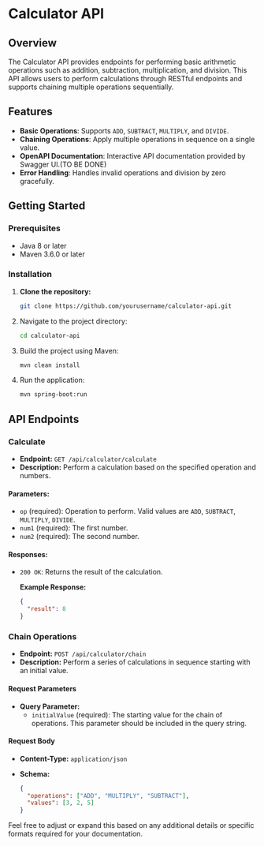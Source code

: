 # Calculator API

## Overview

The Calculator API provides endpoints for performing basic arithmetic operations such as addition, subtraction, multiplication, and division. This API allows users to perform calculations through RESTful endpoints and supports chaining multiple operations sequentially.

## Features

- **Basic Operations**: Supports `ADD`, `SUBTRACT`, `MULTIPLY`, and `DIVIDE`.
- **Chaining Operations**: Apply multiple operations in sequence on a single value.
- **OpenAPI Documentation**: Interactive API documentation provided by Swagger UI.(TO BE DONE)
- **Error Handling**: Handles invalid operations and division by zero gracefully.

## Getting Started

### Prerequisites

- Java 8 or later
- Maven 3.6.0 or later

### Installation

1. **Clone the repository:**

   ```bash
   git clone https://github.com/yourusername/calculator-api.git
   ```
2. Navigate to the project directory:
   ```bash
   cd calculator-api
   ```
3. Build the project using Maven:
   ```bash
   mvn clean install
   ```
4. Run the application:

   ```bash
   mvn spring-boot:run
   ```


## API Endpoints

### Calculate

- **Endpoint:** `GET /api/calculator/calculate`
- **Description:** Perform a calculation based on the specified operation and numbers.

#### Parameters:

- `op` (required): Operation to perform. Valid values are `ADD`, `SUBTRACT`, `MULTIPLY`, `DIVIDE`.
- `num1` (required): The first number.
- `num2` (required): The second number.

#### Responses:

- `200 OK`: Returns the result of the calculation.

  **Example Response:**

  ```json
  {
    "result": 8
  }
  ```


### Chain Operations

- **Endpoint:** `POST /api/calculator/chain`
- **Description:** Perform a series of calculations in sequence starting with an initial value.

#### Request Parameters

- **Query Parameter:**
  - `initialValue` (required): The starting value for the chain of operations. This parameter should be included in the query string.

#### Request Body

- **Content-Type:** `application/json`
- **Schema:**

  ```json
  {
    "operations": ["ADD", "MULTIPLY", "SUBTRACT"],
    "values": [3, 2, 5]
  }
  ```



Feel free to adjust or expand this based on any additional details or specific formats required for your documentation.

